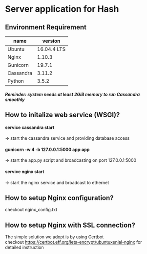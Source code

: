 # Server application for Hash
## Environment Requirement
name | version
------------ | -------------
Ubuntu | 16.04.4 LTS
Nginx | 1.10.3
Gunicorn | 19.7.1
Cassandra | 3.11.2
Python | 3.5.2
##### Reminder: system needs at least 2GiB memory to run Cassandra smoothly

## How to initalize web service (WSGI)?
#### service cassandra start
-> start the cassandra service and providing database access
#### gunicorn -w 4 -b 127.0.0.1:5000 app:app
-> start the app.py script and broadcasting on port 127.0.0.1:5000
#### service nginx start
-> start the nginx service and broadcast to ethernet
 
## How to setup Nginx configuration?
checkout nginx_config.txt

## How to setup Nginx with SSL connection?
The simple solution we adopt is by using Certbot <br/>
checkout https://certbot.eff.org/lets-encrypt/ubuntuxenial-nginx for detailed instruction
